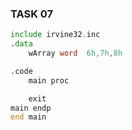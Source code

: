 ### TASK 07
``` asm
include irvine32.inc
.data
	wArray word  6h,7h,8h

.code
	main proc

	exit
main endp
end main 
```


